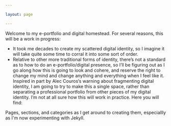 ```yaml
---

layout: page

---
```




Welcome to my e-portfolio and digital homestead.  For several reasons, this will be a work in progress:

* It took me decades to create my scattered digital identity, so I imagine it will take quite some time to corral it into some sort of order.
* Relative to other more traditional forms of identity, there’s not a standard as to how to do an e-portfolio/digital presence, so I’ll be figuring out as I go along how this is going to look and cohere, and reserve the right to change my mind and change anything and everything when I feel like it.
Inspired in part by Alec Couros‘s warning about fragmenting digital identity, I am going to try to make this a single space, rather than separating a professional portfolio from other pieces of my digital identity.  I’m not at all sure how this will work in practice.  Here you will find:

Pages, sections, and categories as I get around to creating them, especiallly as I'm now experimenting with Jekyll.
